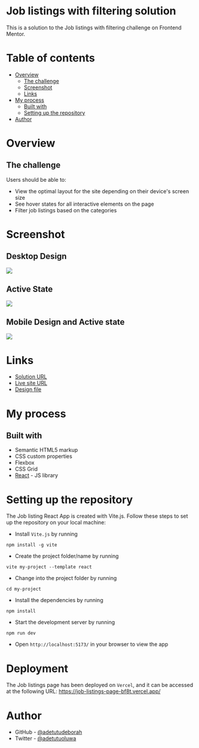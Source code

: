 # Job listings with filtering solution

This is a solution to the Job listings with filtering challenge on Frontend Mentor.

# Table of contents

- [Overview](#overview)
  - [The challenge](#the-challenge)
  - [Screenshot](#screenshot)
  - [Links](#links)
- [My process](#my-process)
  - [Built with](#built-with)
  - [Setting up the repository](#setting-up-the-repository)
- [Author](#author)

# Overview

## The challenge

Users should be able to:

- View the optimal layout for the site depending on their device's screen size
- See hover states for all interactive elements on the page
- Filter job listings based on the categories

# Screenshot

## Desktop Design
![](/public/design/desktop-design.jpg)

## Active State
![](/public/design/active-states.jpg)

## Mobile Design and Active state
![](/public/design/mobile-with-filters.jpg)

# Links

- [Solution URL](https://github.com/adetutudeborah/job-listings-page)
- [Live site URL](https://job-listings-page-bf8t.vercel.app/)
- [Design file](https://rb.gy/nxrizt)

# My process

## Built with

- Semantic HTML5 markup
- CSS custom properties
- Flexbox
- CSS Grid
- [React](https://reactjs.org/) - JS library

# Setting up the repository

The Job listing React App is created with Vite.js. Follow these steps to set up the repository on your local machine:

- Install `Vite.js` by running
```
npm install -g vite
```
- Create the project folder/name by running
```
vite my-project --template react
```
- Change into the project folder by running
```
cd my-project
```
- Install the dependencies by running
```
npm install
```
- Start the development server by running
```
npm run dev
```
- Open `http://localhost:5173/` in your browser to view the app

# Deployment
The Job listings page has been deployed on `Vercel`, and it can be accessed at the following URL: https://job-listings-page-bf8t.vercel.app/


# Author

- GitHub - [@adetutudeborah](https://github.com/adetutudeborah)
- Twitter - [@adetutuoluwa](https://twitter.com/adetutuoluwa2)



